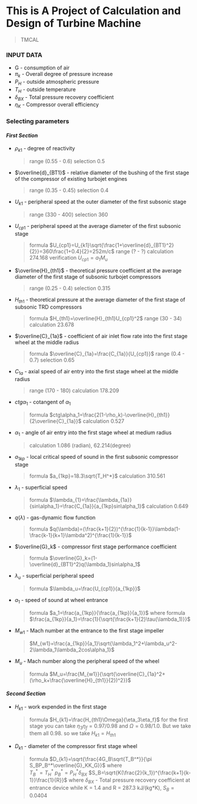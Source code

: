 # This is A Project of Calculation and Design of Turbine Machine

> TMCAL

### INPUT DATA
- G - consumption of air
- $\pi_k$ - Overall degree of pressure increase
- $P_H$ - outside atmospheric pressure
- $T_H$ - outside temperature
- $\delta_{BX}$ - Total pressure recovery coefficient
- $\eta_K$ - Compressor overall efficiency


### Selecting parameters
#### *First Section*
- $\rho_{k1}$ - degree of reactivity
    > range (0.55 - 0.6)
    > selection 0.5
- $\overline{d}_{BT1}$ - relative diameter of the bushing of the first stage of the compressor of existing turbojet engines
    > range (0.35 - 0.45)
    > selection 0.4
- $U_{k1}$ - peripheral speed at the outer diameter of the first subsonic stage
    > range (330 - 400)
    > selection 360
- $U_{cp1}$ - peripheral speed at the average diameter of the first subsonic stage
    > formula $U_{cp1}=U_{k1}\sqrt{\frac{1+\overline{d}_{BT1}^2}{2}}=360\frac{1+0.4}{2}=252m/c$
    > range (? - ?)
    > calculation 274.168
    > verification $U_{cp1}=a_1M_u$
- $\overline{H}_{th1}$ - theoretical pressure coefficient at the average diameter of the first stage of subsonic turbojet compressors
    > range (0.25 - 0.4)
    > selection 0.315
- $H_{th1}$ - theoretical pressure at the average diameter of the first stage of subsonic TRD compressors
    > formula $H_{th1}=\overline{H}_{th1}U_{cp1}^2$
    > range (30 - 34)
    > calculation 23.678
- $\overline{C}_{1a}$ - coefficient of air inlet flow rate into the first stage wheel at the middle radius
    > formula $\overline{C}_{1a}=\frac{C_{1a}}{U_{cp1}}$
    > range (0.4 - 0.7)
    > selection 0.65
- $C_{1a}$ - axial speed of air entry into the first stage wheel at the middle radius
    > range (170 - 180)
    > calculation 178.209
- $ctg\alpha_1$ - cotangent of $\alpha_1$
    > formula $ctg\alpha_1=\frac{2(1-\rho_k)-\overline{H}_{th1}}{2\overline{C}_{1a}}$
    > calculation 0.527
- $\alpha_1$ - angle of air entry into the first stage wheel at medium radius
    > calculation 1.086 (radian), 62.214(degree)
- $a_{1kp}$ - local critical speed of sound in the first subsonic compressor stage
    > formula $a_{1kp}=18.3\sqrt{T_H^*}$
    > calculation 310.561
- $\lambda_1$ - superficial speed
    > formula $\lambda_{1}=\frac{\lambda_{1a}}{sin\alpha_1}=\frac{C_{1a}}{a_{1kp}sin\alpha_1}$
    > calculation 0.649
- $q(\lambda)$ - gas-dynamic flow function
    > formula $q(\lambda)=(\frac{k+1}{2})^{\frac{1}{k-1}}\lambda(1-\frac{k-1}{k+1}\lambda^2)^{\frac{1}{k-1}}$
- $\overline{G}_k$ - compressor first stage performance coefficient
    > formula $\overline{G}_k=(1-\overline{d}_{BT1}^2)q(\lambda_1)sin\alpha_1$
- $\lambda_u$ - superficial peripheral speed
    > formula $\lambda_u=\frac{U_{cp1}}{a_{1kp}}$
- $a_1$ - speed of sound at wheel entrance
    > formula $a_1=\frac{a_{1kp}}{\frac{a_{1kp}}{a_1}}$
    > where formula $\frac{a_{1kp}}{a_1}=\frac{1}{\sqrt{\frac{k+1}{2}\tau(\lambda_1)}}$
- $M_{w1}$ - Mach number at the entrance to the first stage impeller
    > $M_{w1}=\frac{a_{1kp}}{a_1}\sqrt{\lambda_1^2+\lambda_u^2-2\lambda_1\lambda_2cos\alpha_1}$
- $M_u$ - Mach number along the peripheral speed of the wheel
    > formula $M_u=\frac{M_{w1}}{\sqrt{\overline{C}_{1a}^2+(\rho_k+\frac{\overline{H}_{th1}}{2})^2}}$

#### *Second Section*
- $H_{k1}$ - work expended in the first stage
    > formula $H_{k1}=\frac{H_{th1}\Omega}{\eta_3\eta_f}$
    > for the first stage you can take $\eta_3\eta_f=0.97/0.98$ and $\Omega=0.98/1.0$. But we take them all 0.98.
    > so we take $H_{k1}=H_{th1}$

- $D_{k1}$ - diameter of the compressor first stage wheel
    > formula $D_{k1}=\sqrt{\frac{4G_B\sqrt{T_B^*}}{\pi S_BP_B^*\overline{G}_KK_G}}$
    > where  
    > $T_B^*=T_H^*$
    > $p_B^*=P_H^*\delta_{BX}$
    > $S_B=\sqrt{K(\frac{2}{k_1})^{\frac{k+1}{k-1}}\frac{1}{R}}$
    > where 
    > $\delta_{BX}$ - Total pressure recovery coefficient at entrance device
    > while K = 1.4 and R = 287.3 kJ/(kg*K), $S_B=0.0404$


